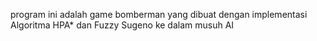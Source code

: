 program ini adalah game bomberman yang dibuat dengan implementasi Algoritma HPA* dan Fuzzy Sugeno ke dalam musuh AI
